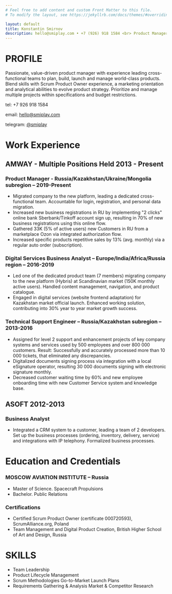```yaml
---
# Feel free to add content and custom Front Matter to this file.
# To modify the layout, see https://jekyllrb.com/docs/themes/#overriding-theme-defaults

layout: default
title: Konstantin Smirnov
description: hello@smiplay.com • +7 (926) 918 1584 <br> Product Manager → International Business Market <br> [Duck Duck Go](https://duckduckgo.com)
---
```


# PROFILE

Passionate, value-driven product manager with experience leading cross-functional teams to plan, build, launch and manage world-class products. Blend skills with Scrum Product Owner experience, a marketing orientation and analytical abilities to evolve product strategy. Prioritize and manage multiple projects within specifications and budget restrictions.


tel: +7 926 918 1584

email: [hello@smiplay.com](mailto:hello@smiplay.com)

telegram: [@smiplay](https://t.me/smiplay)

# Work Experience

## AMWAY - Multiple Positions Held 2013 - Present
### Product Manager - Russia/Kazakhstan/Ukraine/Mongolia subregion – 2019-Present
* Migrated company to the new platform, leading a dedicated cross-functional team. Accountable for login, registration, and personal data migration.
* Increased new business registrations in RU by implementing "2 clicks" online bank Sberbank/Tinkoff account sign up, resulting in 70% of new business registrations using this online flow.
* Gathered 33K (5% of active users) new Customers in RU from a marketplace Ozon via integrated authorization flow.
* Increased specific products repetitive sales by 13% (avg. monthly) via a regular auto order (subscription).

### Digital Services Business Analyst – Europe/India/Africa/Russia region – 2016-2019
* Led one of the dedicated product team (7 members) migrating company to the new platform (Hybris) at Scandinavian market (150K monthly active users). Handled content management, navigation, and product catalogue.
* Engaged in digital services (website frontend adaptation) for Kazakhstan market official launch. Enhanced working
solution, contributing into 30% year to year market growth success.

### Technical Support Engineer – Russia/Kazakhstan subregion – 2013-2016
* Assigned for level 2 support and enhancement projects of key company systems and services used by 500 employees and over 800 000 customers. Result: Successfully and accurately processed more than 10 000 tickets, that eliminated any discrepancies.
* Digitalized documents signing process via integration with a local eSignature operator, resulting 30 000 documents signing with electronic signature monthly.
* Decreased customer waiting time by 60% and new employee onboarding time with new Customer Service system and knowledge base.

## ASOFT 2012-2013
### Business Analyst

* Integrated a CRM system to a customer, leading a team of 2 developers. Set up the business processes (ordering, inventory, delivery, service) and integrations with IP telephony. Formalized business processes.

# Education and Credentials

### MOSCOW AVIATION INSTITUTE – Russia
* Master of Science. Spacecraft Propulsions 
* Bachelor. Public Relations

### Certifications
* Certified Scrum Product Owner (certificate 000720593), ScrumAlliance.org, Poland
* Team Management and Digital Product Creation, British Higher School of Art and Design, Russia

# SKILLS
* Team Leadership
* Product Lifecycle Management
* Scrum Methodologies Go-to-Market Launch Plans
* Requirements Gathering & Analysis Market & Competitor Research
